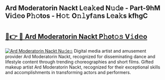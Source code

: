 ## Ard Moderatorin Nackt L𝚎a𝚔ed N𝚞𝚍e - Part-9hM Vi𝚍𝚎o P𝚑𝚘tos - H𝚘𝚝 O𝚗𝚕yf𝚊ns L𝚎a𝚔s kfhgC

# <h2><a href="http://kf5bmc8.oniu.top/?m=Ard+Moderatorin+Nackt">🔗👉 🔴 Ard Moderatorin Nackt P𝚑ot𝚘𝚜 V𝚒d𝚎o</a></h2>

[![Ard Moderatorin Nackt Nu𝚍e𝚜](https://i.imgur.com/0qMVB7G.gif)](http://kf5bmc8.oniu.top/?m=Ard+Moderatorin+Nackt)
Digital media artist and amusement provider Ard Moderatorin Nackt, recognized for disseminating dance and lifestyle content through trending choreographies and short films. Gifted makeup artist Ard Moderatorin Nackt, recognized for their exceptional skills and accomplishments in transforming actors and performers.  

